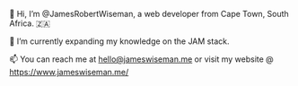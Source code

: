👋 Hi, I’m @JamesRobertWiseman, a web developer from Cape Town, South Africa. 🇿🇦

🌱 I’m currently expanding my knowledge on the JAM stack.

📫 You can reach me at hello@jameswiseman.me or visit my website @ https://www.jameswiseman.me/
